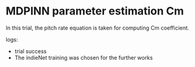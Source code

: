 # MDPINN parameter estimation Cm
In this trial, the pitch rate equation is taken for computing Cm coefficient.

logs:
- trial success
- The indieNet training was chosen for the further works
